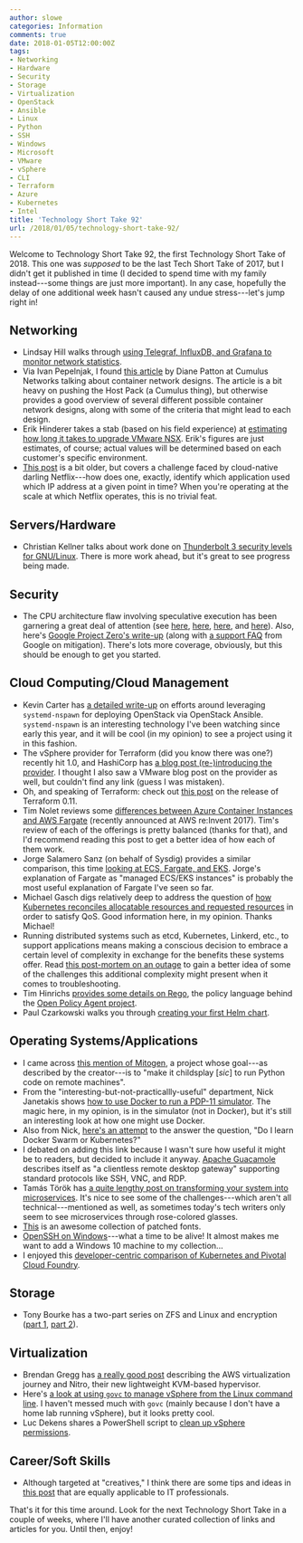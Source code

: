 ```yaml
---
author: slowe
categories: Information
comments: true
date: 2018-01-05T12:00:00Z
tags:
- Networking
- Hardware
- Security
- Storage
- Virtualization
- OpenStack
- Ansible
- Linux
- Python
- SSH
- Windows
- Microsoft
- VMware
- vSphere
- CLI
- Terraform
- Azure
- Kubernetes
- Intel
title: 'Technology Short Take 92'
url: /2018/01/05/technology-short-take-92/
---
```


Welcome to Technology Short Take 92, the first Technology Short Take of 2018. This one was _supposed_ to be the last Tech Short Take of 2017, but I didn't get it published in time (I decided to spend time with my family instead---some things are just more important). In any case, hopefully the delay of one additional week hasn't caused any undue stress---let's jump right in!<!--more-->

## Networking

* Lindsay Hill walks through [using Telegraf, InfluxDB, and Grafana to monitor network statistics][link-5].
* Via Ivan Pepelnjak, I found [this article][link-13] by Diane Patton at Cumulus Networks talking about container network designs. The article is a bit heavy on pushing the Host Pack (a Cumulus thing), but otherwise provides a good overview of several different possible container network designs, along with some of the criteria that might lead to each design.
* Erik Hinderer takes a stab (based on his field experience) at [estimating how long it takes to upgrade VMware NSX][link-16]. Erik's figures are just estimates, of course; actual values will be determined based on each customer's specific environment.
* [This post][link-25] is a bit older, but covers a challenge faced by cloud-native darling Netflix---how does one, exactly, identify which application used which IP address at a given point in time? When you're operating at the scale at which Netflix operates, this is no trivial feat.

## Servers/Hardware

* Christian Kellner talks about work done on [Thunderbolt 3 security levels for GNU/Linux][link-22]. There is more work ahead, but it's great to see progress being made.

## Security

* The CPU architecture flaw involving speculative execution has been garnering a great deal of attention (see [here][link-26], [here][link-31], [here][link-32], and [here][link-33]). Also, here's [Google Project Zero's write-up][link-34] (along with [a support FAQ][link-35] from Google on mitigation). There's lots more coverage, obviously, but this should be enough to get you started.

## Cloud Computing/Cloud Management

* Kevin Carter has [a detailed write-up][link-1] on efforts around leveraging `systemd-nspawn` for deploying OpenStack via OpenStack Ansible. `systemd-nspawn` is an interesting technology I've been watching since early this year, and it will be cool (in my opinion) to see a project using it in this fashion.
* The vSphere provider for Terraform (did you know there was one?) recently hit 1.0, and HashiCorp has [a blog post (re-)introducing the provider][link-7]. I thought I also saw a VMware blog post on the provider as well, but couldn't find any link (guess I was mistaken).
* Oh, and speaking of Terraform: check out [this post][link-11] on the release of Terraform 0.11.
* Tim Nolet reviews some [differences between Azure Container Instances and AWS Fargate][link-8] (recently announced at AWS re:Invent 2017). Tim's review of each of the offerings is pretty balanced (thanks for that), and I'd recommend reading this post to get a better idea of how each of them work.
* Jorge Salamero Sanz (on behalf of Sysdig) provides a similar comparison, this time [looking at ECS, Fargate, and EKS][link-9]. Jorge's explanation of Fargate as "managed ECS/EKS instances" is probably the most useful explanation of Fargate I've seen so far.
* Michael Gasch digs relatively deep to address the question of [how Kubernetes reconciles allocatable resources and requested resources][link-12] in order to satisfy QoS. Good information here, in my opinion. Thanks Michael!
* Running distributed systems such as etcd, Kubernetes, Linkerd, etc., to support applications means making a conscious decision to embrace a certain level of complexity in exchange for the benefits these systems offer. Read [this post-mortem on an outage][link-15] to gain a better idea of some of the challenges this additional complexity might present when it comes to troubleshooting.
* Tim Hinrichs [provides some details on Rego][link-20], the policy language behind the [Open Policy Agent project][link-21].
* Paul Czarkowski walks you through [creating your first Helm chart][link-29].

## Operating Systems/Applications

* I came across [this mention of Mitogen][link-2], a project whose goal---as described by the creator---is to "make it childsplay [_sic_] to run Python code on remote machines".
* From the "interesting-but-not-practicallly-useful" department, Nick Janetakis shows [how to use Docker to run a PDP-11 simulator][link-3]. The magic here, in my opinion, is in the simulator (not in Docker), but it's still an interesting look at how one might use Docker.
* Also from Nick, [here's an attempt][link-18] to the answer the question, "Do I learn Docker Swarm or Kubernetes?"
* I debated on adding this link because I wasn't sure how useful it might be to readers, but decided to include it anyway. [Apache Guacamole][link-4] describes itself as "a clientless remote desktop gateway" supporting standard protocols like SSH, VNC, and RDP.
* Tamás Török has [a quite lengthy post on transforming your system into microservices][link-10]. It's nice to see some of the challenges---which aren't all technical---mentioned as well, as sometimes today's tech writers only seem to see microservices through rose-colored glasses.
* [This][link-14] is an awesome collection of patched fonts.
* [OpenSSH on Windows][link-19]---what a time to be alive! It almost makes me want to add a Windows 10 machine to my collection...
* I enjoyed this [developer-centric comparison of Kubernetes and Pivotal Cloud Foundry][link-27].

## Storage

* Tony Bourke has a two-part series on ZFS and Linux and encryption ([part 1][link-23], [part 2][link-24]).

## Virtualization

* Brendan Gregg has [a really good post][link-6] describing the AWS virtualization journey and Nitro, their new lightweight KVM-based hypervisor.
* Here's [a look at using `govc` to manage vSphere from the Linux command line][link-17]. I haven't messed much with `govc` (mainly because I don't have a home lab running vSphere), but it looks pretty cool.
* Luc Dekens shares a PowerShell script to [clean up vSphere permissions][link-28].

## Career/Soft Skills

* Although targeted at "creatives," I think there are some tips and ideas in [this post][link-30] that are equally applicable to IT professionals.

That's it for this time around. Look for the next Technology Short Take in a couple of weeks, where I'll have another curated collection of links and articles for you. Until then, enjoy!

[link-1]: https://cloudnull.io/2017/06/nspawning-openstack-ansible/
[link-2]: http://pythonsweetness.tumblr.com/post/165366346547/mitogen-an-infrastructure-code-baseline-that
[link-3]: https://nickjanetakis.com/blog/run-the-first-edition-of-unix-1972-with-docker
[link-4]: https://guacamole.apache.org
[link-5]: https://lkhill.com/telegraf-influx-grafana-network-stats/
[link-6]: http://www.brendangregg.com/blog/2017-11-29/aws-ec2-virtualization-2017.html
[link-7]: https://www.hashicorp.com/blog/a-re-introduction-to-the-terraform-vsphere-provider
[link-8]: https://hackernoon.com/azure-container-instances-vs-aws-fargate-3216607f63f4
[link-9]: https://sysdig.com/blog/ecs-fargate-eks-kubernetes-aws-compared/
[link-10]: http://codingsans.com/blog/microservice-architecture-best-practices
[link-11]: https://www.hashicorp.com/blog/hashicorp-terraform-0-11
[link-12]: https://embano1.github.io/post/sched-reconcile/
[link-13]: https://cumulusnetworks.com/blog/5-ways-design-container-network/
[link-14]: https://nerdfonts.com/
[link-15]: https://community.monzo.com/t/resolved-current-account-payments-may-fail-major-outage-27-10-2017/26296/95
[link-16]: http://virtuallyread.com/how-long-does-it-take-to-upgrade-vmware-nsx/
[link-17]: http://prefetch.net/blog/index.php/2017/12/19/managing-vsphere-from-the-linux-command-line/
[link-18]: https://nickjanetakis.com/blog/docker-swarm-vs-kubernetes-which-one-should-you-learn
[link-19]: https://blogs.msdn.microsoft.com/powershell/2017/12/15/using-the-openssh-beta-in-windows-10-fall-creators-update-and-windows-server-1709/
[link-20]: https://blog.openpolicyagent.org/opas-full-stack-policy-language-caeaadb1e077
[link-21]: http://www.openpolicyagent.org/
[link-22]: https://christian.kellner.me/2017/12/14/introducing-bolt-thunderbolt-3-security-levels-for-gnulinux/
[link-23]: https://datacenteroverlords.com/2017/12/17/zfs-and-linux-and-encryption-part-1/
[link-24]: https://datacenteroverlords.com/2017/12/17/zfs-on-linux-with-encryption-part-2/
[link-25]: https://blog.thousandeyes.com/how-netflix-tracks-ip-addresses-within-aws/
[link-26]: https://www.theregister.co.uk/2018/01/02/intel_cpu_design_flaw/
[link-27]: https://medium.com/@odedia/comparing-kubernetes-to-pivotal-cloud-foundry-a-developers-perspective-6d40a911f257
[link-28]: http://www.lucd.info/2017/12/08/vsphere-permission-cleanup/
[link-29]: http://tech.paulcz.net/blog/getting-started-with-helm/
[link-30]: http://99u.com/articles/56753/find-friction-forget-logos-fck-buzzwords-fight-assholes-and-42-other-ways-youll-do-the-best-creative-work-of-your-life-this-year
[link-31]: https://wccftech.com/intel-kernel-memory-leak-bug-speculative-execution-performance-hit/
[link-32]: https://www.engadget.com/2018/01/03/intel-kernel-memory-flaw/
[link-33]: https://www.engadget.com/2018/01/03/intel-says-security-issue-is-not-specific-to-its-cpus/
[link-34]: https://security.googleblog.com/2018/01/todays-cpu-vulnerability-what-you-need.html
[link-35]: https://support.google.com/faqs/answer/7622138
